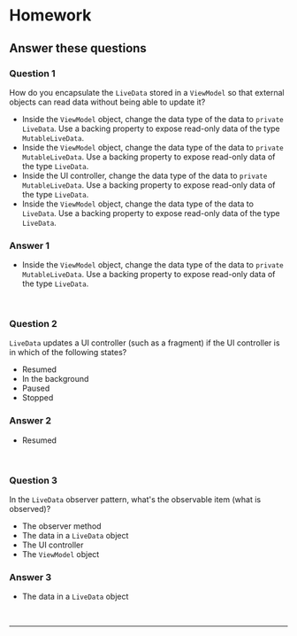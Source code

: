 # Homework

## **Answer these questions**

### **Question 1**

How do you encapsulate the `LiveData` stored in a `ViewModel` so that external objects can read data without being able to update it?

- Inside the `ViewModel` object, change the data type of the data to `private` `LiveData`. Use a backing property to expose read-only data of the type `MutableLiveData`.
- Inside the `ViewModel` object, change the data type of the data to `private` `MutableLiveData`. Use a backing property to expose read-only data of the type `LiveData`.
- Inside the UI controller, change the data type of the data to `private` `MutableLiveData`. Use a backing property to expose read-only data of the type `LiveData`.
- Inside the `ViewModel` object, change the data type of the data to `LiveData`. Use a backing property to expose read-only data of the type `LiveData`.

### Answer 1

- Inside the `ViewModel` object, change the data type of the data to `private` `MutableLiveData`. Use a backing property to expose read-only data of the type `LiveData`.

<br>

### **Question 2**

`LiveData` updates a UI controller (such as a fragment) if the UI controller is in which of the following states?

- Resumed
- In the background
- Paused
- Stopped

### Answer 2

- Resumed

<br>

### **Question 3**

In the `LiveData` observer pattern, what's the observable item (what is observed)?

- The observer method
- The data in a `LiveData` object
- The UI controller
- The `ViewModel` object

### Answer 3

- The data in a `LiveData` object

<br>

---

